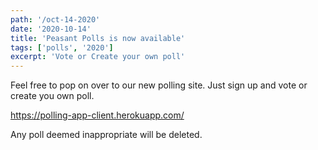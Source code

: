 ```yaml
---
path: '/oct-14-2020'
date: '2020-10-14'
title: 'Peasant Polls is now available'
tags: ['polls', '2020']
excerpt: 'Vote or Create your own poll'
---
```

Feel free to pop on over to our new polling site. Just sign up and vote or create you own poll.

https://polling-app-client.herokuapp.com/

Any poll deemed inappropriate will be deleted.